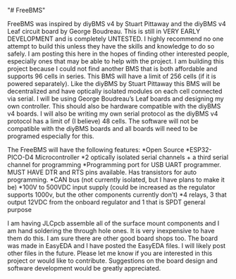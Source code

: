"# FreeBMS" 


FreeBMS was inspired by diyBMS v4 by Stuart Pittaway and the diyBMS v4 Leaf circuit board by George Boudreau. This is still in VERY EARLY DEVELOPMENT and is completely UNTESTED. I highly recommend no one attempt to build this unless they have the skills and knowledge to do so safely. 
I am posting this here in the hopes of finding other interested people, especially ones that may be able to help with the project.
I am building this project because I could not find another BMS that is both affordable and supports 96 cells in series. This BMS will have a limit of 256 cells (if it is powered separately). Like the diyBMS by Stuart Pittaway this BMS will be decentralized and have optically isolated modules on each cell connected via serial. 
I will be using George Boudreau’s Leaf boards and designing my own controller. This should also be hardware compatible with the diyBMS v4 boards. I will also be writing my own serial protocol as the diyBMS v4 protocol has a limit of (I believe) 48 cells. The software will not be compatible with the diyBMS boards and all boards will need to be programed especially for this.


The FreeBMS will have the following features:
*Open Source
*ESP32-PICO-D4 Microcontroller
*2 optically isolated serial channels + a third serial channel for programming
*Programming port for USB UART programmer. MUST HAVE DTR and RTS pins available. Has transistors for auto programming.
*CAN bus (not currently isolated, but I have plans to make it be)
*100V to 500VDC input supply (could be increased as the regulator supports 1000v, but the other components currently don’t)
*4 relays, 3 that output 12VDC from the onboard regulator and 1 that is SPDT general purpose


I am having JLCpcb assemble all of the surface mount components and I am hand soldering the through hole ones. It is very inexpensive to have them do this. I am sure there are other good board shops too.
The board was made in EasyEDA and I have posted the EasyEDA files. I will likely post other files in the future. Please let me know if you are interested in this project or would like to contribute. Suggestions on the board design and software development would be greatly appreciated.
